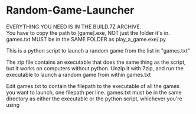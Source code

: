 # Random-Game-Launcher

EVERYTHING YOU NEED IS IN THE BUILD.7Z ARCHIVE.  
You have to copy the path to [game].exe, NOT just the folder it's in.  
games.txt MUST be in the SAME FOLDER as play_a_game.exe/.py


This is a python script to launch a random game from the list in "games.txt"  


The zip file contains an executable that does the same thing as the script,  
but it works on computers without python. Unzip it with 7zip, and run the  
executable to launch a random game from within games.txt  

Edit games.txt to contain the filepath to the executable of all the games  
you want to launch, one filepath per line.  games.txt must be in the same  
directory as either the executable or the python script, whichever you're using



